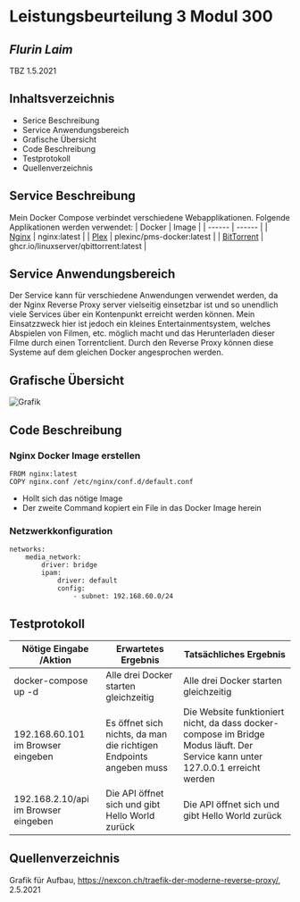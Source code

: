 # Leistungsbeurteilung 3 Modul 300
## _Flurin Laim_
TBZ 1.5.2021


## Inhaltsverzeichnis
* Serice Beschreibung
* Service Anwendungsbereich
* Grafische Übersicht
* Code Beschreibung
* Testprotokoll
* Quellenverzeichnis

## Service Beschreibung
Mein Docker Compose verbindet verschiedene Webapplikationen. Folgende Applikationen werden verwendet:
| Docker | Image |
| ------ | ------ |
| [Nginx][nginx] | nginx:latest |
| [Plex][plex] | plexinc/pms-docker:latest | 
| [BitTorrent][bittorrent] | ghcr.io/linuxserver/qbittorrent:latest |
## Service Anwendungsbereich
Der Service kann für verschiedene Anwendungen verwendet werden, da der Nginx Reverse Proxy server vielseitig einsetzbar ist und so unendlich viele Services über ein Kontenpunkt erreicht werden können.
Mein Einsatzzweck hier ist jedoch ein kleines Entertainmentsystem, welches Abspielen von Filmen, etc. möglich macht und das Herunterladen dieser Filme durch einen Torrentclient.
Durch den Reverse Proxy können diese Systeme auf dem gleichen Docker angesprochen werden.

## Grafische Übersicht
![Grafik](https://nexcon.ch/wp-content/uploads/2020/02/reverse_proxy.png)

## Code Beschreibung

### Nginx Docker Image erstellen
```
FROM nginx:latest
COPY nginx.conf /etc/nginx/conf.d/default.conf
```
* Hollt sich das nötige Image
* Der zweite Command kopiert ein File in das Docker Image herein

### Netzwerkkonfiguration
```
networks:
    media_network:
        driver: bridge
        ipam:
            driver: default
            config:
                - subnet: 192.168.60.0/24
```


## Testprotokoll

| Nötige Eingabe /Aktion | Erwartetes Ergebnis | Tatsächliches Ergebnis |
| ------ | ------ | ---- |
| docker-compose up -d| Alle drei Docker starten gleichzeitig | Alle drei Docker starten gleichzeitig |
| 192.168.60.101 im Browser eingeben| Es öffnet sich nichts, da man die richtigen Endpoints angeben muss |Die Website funktioniert nicht, da dass docker-compose im Bridge Modus läuft. Der Service kann unter 127.0.0.1 erreicht werden |
| 192.168.2.10/api im Browser eingeben | Die API öffnet sich und gibt Hello World zurück | Die API öffnet sich und gibt Hello World zurück |



## Quellenverzeichnis
Grafik für Aufbau, <https://nexcon.ch/traefik-der-moderne-reverse-proxy/>, 2.5.2021


[nginx]: <https://www.nginx.com/>
[plex]: <https://www.plex.tv/>
[bittorrent]: <https://www.bittorrent.com/de/>
